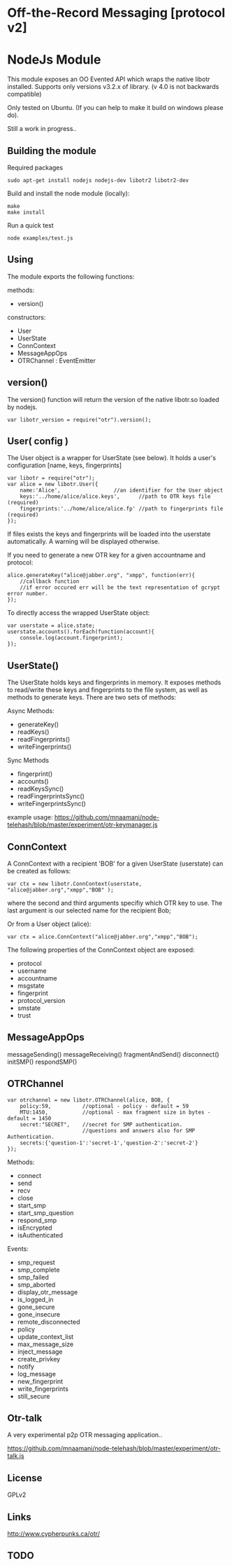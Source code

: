 # Off-the-Record Messaging [protocol v2]
# NodeJs Module

This module exposes an OO Evented API which wraps the native libotr installed.
Supports only versions v3.2.x of library. (v 4.0 is not backwards compatible)

Only tested on Ubuntu. (If you can help to make it build on windows please do).

Still a work in progress..

## Building the module

Required packages

	sudo apt-get install nodejs nodejs-dev libotr2 libotr2-dev

Build and install the node module (locally):

	make
	make install

Run a quick test

	node examples/test.js


## Using
The module exports the following functions:

methods:
* version()

constructors:
* User
* UserState
* ConnContext
* MessageAppOps
* OTRChannel : EventEmitter

## version()
The version() function will return the version of the native libotr.so loaded by nodejs.

    var libotr_version = require("otr").version();

    
## User( config )
The User object is a wrapper for UserState (see below). It holds a user's configuration [name, keys, fingerprints] 

    var libotr = require("otr");
    var alice = new libotr.User({
        name:'Alice',			      //an identifier for the User object
        keys:'../home/alice/alice.keys',      //path to OTR keys file (required)
        fingerprints:'../home/alice/alice.fp' //path to fingerprints file (required)
    });

If files exists the keys and fingerprints will be loaded into the userstate automatically.
A warning will be displayed otherwise.

If you need to generate a new OTR key for a given accountname and protocol: 

    alice.generateKey("alice@jabber.org", "xmpp", function(err){
        //callback function
        //if error occured err will be the text representation of gcrypt error number.
    });

To directly access the wrapped UserState object:

    var userstate = alice.state;
    userstate.accounts().forEach(function(account){
        console.log(account.fingerprint);
    });

## UserState()
The UserState holds keys and fingerprints in memory. It exposes methods to read/write these keys
and fingerprints to the file system, as well as methods to generate keys. There are two sets of methods:

Async Methods:
* generateKey()
* readKeys()
* readFingerprints()
* writeFingerprints()
  
Sync Methods
* fingerprint()
* accounts()
* readKeysSync()
* readFingerprintsSync()
* writeFingerprintsSync()

example usage: https://github.com/mnaamani/node-telehash/blob/master/experiment/otr-keymanager.js

## ConnContext
A ConnContext with a recipient 'BOB' for a given UserState (userstate) can be created as follows:

    var ctx = new libotr.ConnContext(userstate, "alice@jabber.org","xmpp","BOB" );

where the second and third arguments specifiy which OTR key to use. The last argument is
our selected name for the recipient Bob;

Or from a User object (alice):

    var ctx = alice.ConnContext("alice@jabber.org","xmpp","BOB");

The following properties of the ConnContext object are exposed:

* protocol
* username
* accountname
* msgstate
* fingerprint
* protocol_version
* smstate
* trust
  
            
## MessageAppOps
  messageSending()
  messageReceiving()
  fragmentAndSend()
  disconnect()
  initSMP()
  respondSMP()
  
## OTRChannel

    var otrchannel = new libotr.OTRChannel(alice, BOB, {
        policy:59,          //optional - policy - default = 59
        MTU:1450,           //optional - max fragment size in bytes - default = 1450
        secret:"SECRET",    //secret for SMP authentication.
                            //questions and answers also for SMP Authentication.
        secrets:{'question-1':'secret-1','question-2':'secret-2'}
    });

Methods:

* connect
* send
* recv
* close
* start_smp
* start_smp_question
* respond_smp
* isEncrypted
* isAuthenticated

Events:

* smp_request
* smp_complete
* smp_failed
* smp_aborted
* display_otr_message
* is_logged_in
* gone_secure
* gone_insecure
* remote_disconnected
* policy
* update_context_list
* max_message_size
* inject_message
* create_privkey
* notify
* log_message
* new_fingerprint
* write_fingerprints
* still_secure

## Otr-talk
A very experimental p2p OTR messaging application..

https://github.com/mnaamani/node-telehash/blob/master/experiment/otr-talk.js

## License
GPLv2

## Links
http://www.cypherpunks.ca/otr/

## TODO

